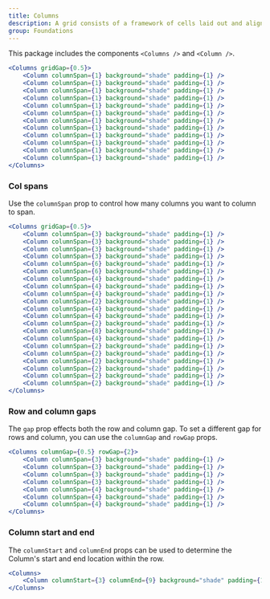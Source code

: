 ```yaml
---
title: Columns
description: A grid consists of a framework of cells laid out and aligned vertically and horizontally. It helps users read and visually navigate website content more easily, using a responsive, scrollable column structure.
group: Foundations
---
```


This package includes the components `<Columns />` and `<Column />`.

```jsx live
<Columns gridGap={0.5}>
	<Column columnSpan={1} background="shade" padding={1} />
	<Column columnSpan={1} background="shade" padding={1} />
	<Column columnSpan={1} background="shade" padding={1} />
	<Column columnSpan={1} background="shade" padding={1} />
	<Column columnSpan={1} background="shade" padding={1} />
	<Column columnSpan={1} background="shade" padding={1} />
	<Column columnSpan={1} background="shade" padding={1} />
	<Column columnSpan={1} background="shade" padding={1} />
	<Column columnSpan={1} background="shade" padding={1} />
	<Column columnSpan={1} background="shade" padding={1} />
	<Column columnSpan={1} background="shade" padding={1} />
	<Column columnSpan={1} background="shade" padding={1} />
</Columns>
```

### Col spans

Use the `columnSpan` prop to control how many columns you want to column to span.

```jsx live
<Columns gridGap={0.5}>
	<Column columnSpan={3} background="shade" padding={1} />
	<Column columnSpan={3} background="shade" padding={1} />
	<Column columnSpan={3} background="shade" padding={1} />
	<Column columnSpan={3} background="shade" padding={1} />
	<Column columnSpan={6} background="shade" padding={1} />
	<Column columnSpan={6} background="shade" padding={1} />
	<Column columnSpan={4} background="shade" padding={1} />
	<Column columnSpan={4} background="shade" padding={1} />
	<Column columnSpan={4} background="shade" padding={1} />
	<Column columnSpan={2} background="shade" padding={1} />
	<Column columnSpan={4} background="shade" padding={1} />
	<Column columnSpan={4} background="shade" padding={1} />
	<Column columnSpan={2} background="shade" padding={1} />
	<Column columnSpan={8} background="shade" padding={1} />
	<Column columnSpan={4} background="shade" padding={1} />
	<Column columnSpan={2} background="shade" padding={1} />
	<Column columnSpan={2} background="shade" padding={1} />
	<Column columnSpan={2} background="shade" padding={1} />
	<Column columnSpan={2} background="shade" padding={1} />
	<Column columnSpan={2} background="shade" padding={1} />
	<Column columnSpan={2} background="shade" padding={1} />
</Columns>
```

### Row and column gaps

The `gap` prop effects both the row and column gap. To set a different gap for rows and column, you can use the `columnGap` and `rowGap` props.

```jsx live
<Columns columnGap={0.5} rowGap={2}>
	<Column columnSpan={3} background="shade" padding={1} />
	<Column columnSpan={3} background="shade" padding={1} />
	<Column columnSpan={3} background="shade" padding={1} />
	<Column columnSpan={3} background="shade" padding={1} />
	<Column columnSpan={4} background="shade" padding={1} />
	<Column columnSpan={4} background="shade" padding={1} />
	<Column columnSpan={4} background="shade" padding={1} />
</Columns>
```

### Column start and end

The `columnStart` and `columnEnd` props can be used to determine the Column's start and end location within the row.

```jsx live
<Columns>
	<Column columnStart={3} columnEnd={9} background="shade" padding={1} />
</Columns>
```
